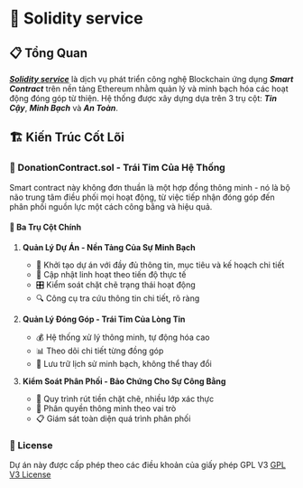 # 🔏 Solidity service 

## 📋 Tổng Quan
[_**Solidity service**_](https://hub.docker.com/repository/docker/auroraphtgrp/dtu-olp-solidity-service) là dịch vụ phát triển công nghệ  Blockchain ứng dụng _**Smart Contract**_ trên nền tảng Ethereum nhằm quản lý và minh bạch hóa các hoạt động đóng góp từ thiện. Hệ thống được xây dựng dựa trên 3 trụ cột: ***Tin Cậy***, ***Minh Bạch*** và ***An Toàn***.

## 🏗️ Kiến Trúc Cốt Lõi

### 📜 DonationContract.sol - Trái Tim Của Hệ Thống
Smart contract này không đơn thuần là một hợp đồng thông minh - nó là bộ não trung tâm điều phối mọi hoạt động, từ việc tiếp nhận đóng góp đến phân phối nguồn lực một cách công bằng và hiệu quả.

#### 🔑 Ba Trụ Cột Chính

1. **Quản Lý Dự Án - Nền Tảng Của Sự Minh Bạch** 
   - 📝 Khởi tạo dự án với đầy đủ thông tin, mục tiêu và kế hoạch chi tiết
   - 🔄 Cập nhật linh hoạt theo tiến độ thực tế
   - 🎛️ Kiểm soát chặt chẽ trạng thái hoạt động
   - 🔍 Công cụ tra cứu thông tin chi tiết, rõ ràng

2. **Quản Lý Đóng Góp - Trái Tim Của Lòng Tin**
   - 💰 Hệ thống xử lý thông minh, tự động hóa cao
   - 📊 Theo dõi chi tiết từng đồng góp
   - 📱 Lưu trữ lịch sử minh bạch, không thể thay đổi

3. **Kiểm Soát Phân Phối - Bảo Chứng Cho Sự Công Bằng**
   - 🏦 Quy trình rút tiền chặt chẽ, nhiều lớp xác thực
   - 🔐 Phân quyền thông minh theo vai trò
   - 📋 Giám sát toàn diện quá trình phân phối

### 📝 License
Dự án này được cấp phép theo các điều khoản của giấy phép GPL V3 [GPL V3 License](https://github.com/olp-dtu-2024/DTU-GreenHope/blob/main/LICENSE)
